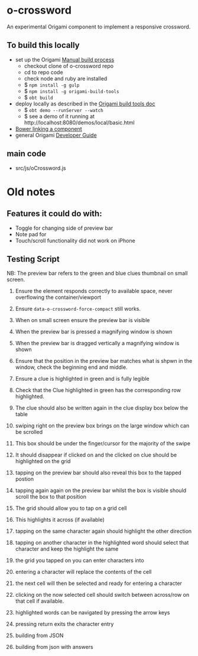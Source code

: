# o-crossword

An experimental Origami component to implement a responsive crossword.

## To build this locally

* set up the Origami [Manual build process](http://origami.ft.com/docs/developer-guide/modules/building-modules/)
   * checkout clone of o-crossword repo
   * cd to repo code
   * check node and ruby are installed
   * $ `npm install -g gulp`
   * $ `npm install -g origami-build-tools`
   * $ `obt build`
* deploy locally as described in the [Origami build tools doc](https://github.com/Financial-Times/origami-build-tools#developing-modules-locally)
   * $ `obt demo --runServer --watch`
   * $ see a demo of it running at http://localhost:8080/demos/local/basic.html
* [Bower linking a component](https://oncletom.io/2013/live-development-bower-component/)
* general Origami [Developer Guide](http://origami.ft.com/docs/developer-guide/)

## main code

* src/js/oCrossword.js

# Old notes

## Features it could do with:

* Toggle for changing side of preview bar
* Note pad for
* Touch/scroll functionality did not work on iPhone

## Testing Script

NB: The preview bar refers to the green and blue clues thumbnail on small screen.

1. Ensure the element responds correctly to available space, never overflowing the container/viewport
1. Ensure `data-o-crossword-force-compact` still works.
1. When on small screen ensure the preview bar is visible

1. When the preview bar is pressed a magnifying window is shown
1. When the preview bar is dragged vertically a magnifying window is shown
1. Ensure that the position in the preview bar matches what is shpwn in the window, check the beginning end and middle.
1. Ensure a clue is highlighted in green and is fully legible
1. Check that the Clue highlighted in green has the corresponding row highlighted.
1. The clue should also be written again in the clue display box below the table
1. swiping right on the preview box brings on the large window which can be scrolled
1. This box should be under the finger/cursor for the majority of the swipe
1. It should disappear if clicked on and the clicked on clue should be highlighted on the grid
1. tapping on the preview bar should also reveal this box to the tapped postion
1. tapping again again on the preview bar whilst the box is visible should scroll the box to that position

1. The grid should allow you to tap on a grid cell
1. This highlights it across (if available)
1. tapping on the same character again should highlight the other direction
1. tapping on another character in the highlighted word should select that character and keep the highlight the same
1. the grid you tapped on you can enter characters into
1. entering a character will replace the contents of the cell
1. the next cell will then be selected and ready for entering a character
1. clicking on the now selected cell should switch between across/row on that cell if available.
1. highlighted words can be navigated by pressing the arrow keys
1. pressing return exits the character entry

1. building from JSON
1. building from json with answers
